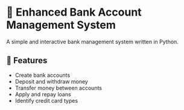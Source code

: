 # 🌟 Enhanced Bank Account Management System

A simple and interactive bank management system written in Python.

## 🚀 Features
- Create bank accounts
- Deposit and withdraw money
- Transfer money between accounts
- Apply and repay loans
- Identify credit card types

